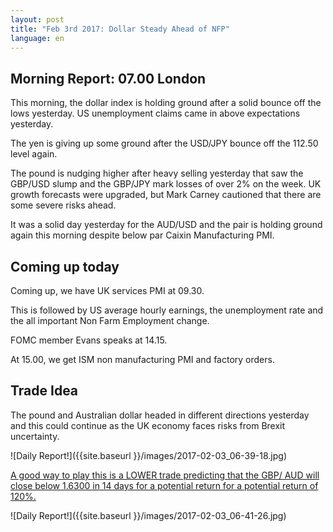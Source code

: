 ```yaml
---
layout: post
title: "Feb 3rd 2017: Dollar Steady Ahead of NFP"
language: en
---
```

## Morning Report: 07.00 London

This morning, the dollar index is holding ground after a solid bounce off the lows yesterday. US unemployment claims came in above expectations yesterday.

The yen is giving up some ground after the USD/JPY bounce off the 112.50 level again.

The pound is nudging higher after heavy selling yesterday that saw the GBP/USD slump and the GBP/JPY mark losses of over 2% on the week. UK growth forecasts were upgraded, but Mark Carney cautioned that there are some severe risks ahead.

It was a solid day yesterday for the AUD/USD and the pair is holding ground again this morning despite below par Caixin Manufacturing PMI.

## Coming up today

Coming up, we have UK services PMI at 09.30.

This is followed by US average hourly earnings, the unemployment rate and the all important Non Farm Employment change.

FOMC member Evans speaks at 14.15.

At 15.00, we get ISM non manufacturing PMI and factory orders.

## Trade Idea

The pound and Australian dollar headed in different directions yesterday and this could continue as the UK economy faces risks from Brexit uncertainty.

![Daily Report!]({{site.baseurl }}/images/2017-02-03_06-39-18.jpg)

<a href="%LINK%%?currency=GBP&amp;market=major_pairs&amp;duration_amount=14&amp;duration_units=d&amp;amount=10&amp;amount_type=payout&amp;expiry_type=duration&amp;underlying=frxGBPAUD&amp;formname=higherlower&amp;barrier=1.6300">A good way to play this is a LOWER trade predicting that the GBP/ AUD will close below 1.6300 in 14 days for a potential return for a potential return of 120%.</a>

![Daily Report!]({{site.baseurl }}/images/2017-02-03_06-41-26.jpg)